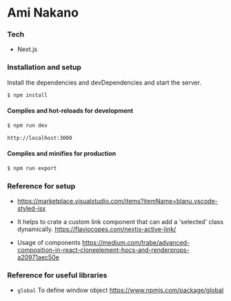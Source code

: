 # Ami Nakano

### Tech

* Next.js


### Installation and setup

Install the dependencies and devDependencies and start the server.

```sh
$ npm install
```

#### Compiles and hot-reloads for development

```sh
$ npm run dev
```
```sh
http://localhost:3000
```

#### Compiles and minifies for production

```sh
$ npm run export
``` 

### Reference for setup

* <https://marketplace.visualstudio.com/items?itemName=blanu.vscode-styled-jsx>

* It helps to crate a custom link component that can add a 'selected' class dynamically. <https://flaviocopes.com/nextjs-active-link/>

* Usage of components <https://medium.com/trabe/advanced-composition-in-react-cloneelement-hocs-and-renderprops-a20971aec50e>

### Reference for useful libraries

* `global` To define window object <https://www.npmjs.com/package/global> 
